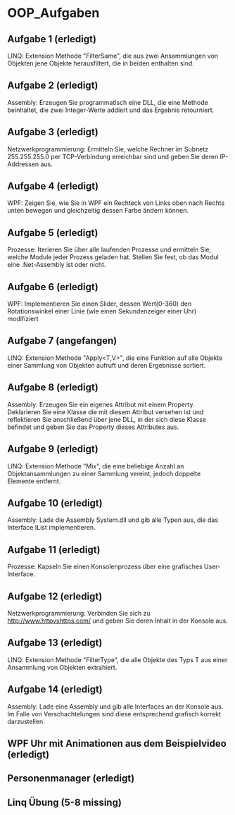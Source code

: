 # OOP_Aufgaben

## Aufgabe 1 (erledigt)
LINQ: Extension Methode "FilterSame<T>", die aus zwei Ansammlungen von Objekten jene Objekte herausfiltert, die in beiden enthalten sind.
## Aufgabe 2 (erledigt)
Assembly:
Erzeugen Sie programmatisch eine DLL, die eine Methode beinhaltet, die zwei Integer-Werte addiert und das Ergebnis retourniert.
## Aufgabe 3 (erledigt)
Netzwerkprogrammierung:
Ermitteln Sie, welche Rechner im Subnetz 255.255.255.0 per TCP-Verbindung erreichbar sind und geben Sie deren IP-Addressen aus.
## Aufgabe 4 (erledigt)
WPF:
Zeigen Sie, wie Sie in WPF ein Rechteck von Links oben nach Rechts unten bewegen und gleichzeitig dessen Farbe ändern können.
## Aufgabe 5 (erledigt)
Prozesse: 
Iterieren Sie über alle laufenden Prozesse und ermitteln Sie, welche Module jeder Prozess geladen hat. Stellen Sie fest, ob das Modul eine .Net-Assembly ist oder nicht.
## Aufgabe 6 (erledigt)
WPF:
Implementieren Sie einen Slider, dessen Wert(0-360) den Rotationswinkel einer Linie (wie einen Sekundenzeiger einer Uhr) modifiziert
## Aufgabe 7 (angefangen)
LINQ:
Extension Methode "Apply<T,V>", die eine Funktion auf alle Objekte einer Sammlung von Objekten aufruft und deren Ergebnisse sortiert.
## Aufgabe 8 (erledigt)
Assembly:
Erzeugen Sie ein eigenes Attribut mit einem Property. Deklarieren Sie eine Klasse die mit diesem Attribut versehen ist und reflektieren Sie anschließend über jene DLL, in der sich diese Klasse befindet und geben Sie das Property dieses Attributes aus.
## Aufgabe 9 (erledigt)
LINQ:
Extension Methode "Mix<T>", die eine beliebige Anzahl an Objektansammlungen zu einer Sammlung vereint, jedoch doppelte Elemente entfernt.
## Aufgabe 10 (erledigt)
Assembly:
Lade die Assembly System.dll und gib alle Typen aus, die das Interface IList implementieren.
## Aufgabe 11 (erledigt)
Prozesse:
Kapseln Sie einen Konsolenprozess über eine grafisches User-Interface.
## Aufgabe 12 (erledigt)
Netzwerkprogrammierung:
Verbinden Sie sich zu http://www.httpvshttps.com/ und geben Sie deren Inhalt in der Konsole aus.
## Aufgabe 13 (erledigt)
LINQ:
Extension Methode "FilterType<T>", die alle Objekte des Typs T aus einer Ansammlung von Objekten extrahiert.
## Aufgabe 14 (erledigt)
Assembly:
Lade eine Assembly und gib alle Interfaces an der Konsole aus. Im Falle von Verschachtelungen sind diese entsprechend grafisch korrekt darzustellen.
## WPF Uhr mit Animationen aus dem Beispielvideo (erledigt)
## Personenmanager (erledigt)
## Linq Übung (5-8 missing)
